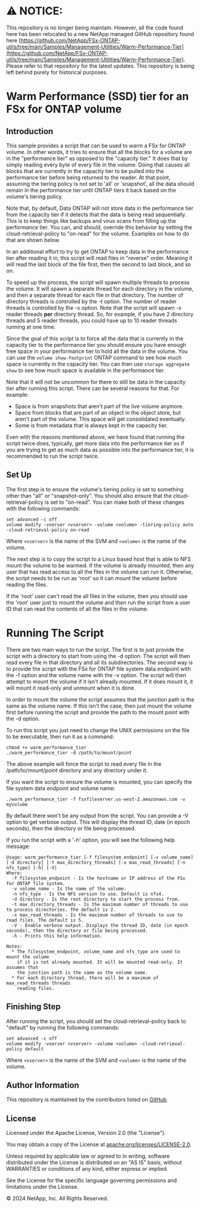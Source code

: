# :warning: **NOTICE:**

This repository is no longer being maintain. However, all the code found here has been relocated to a new NetApp managed GitHub repository found here [https://github.com/NetApp/FSx-ONTAP-utils/tree/main/Samples/Management-Utilities/Warm-Performance-Tier](https://github.com/NetApp/FSx-ONTAP-utils/tree/main/Samples/Management-Utilities/Warm-Performance-Tier). Please refer to that repository for the latest updates. This repository is being left behind purely for historical purposes.

# Warm Performance (SSD) tier for an FSx for ONTAP volume

## Introduction
This sample provides a script that can be used to warm a FSx for ONTAP
volume. In other words, it tries to ensure that all the blocks for a volume are in
the "performance tier" as opposed to the "capacity tier." It does that by
simply reading every byte of every file in the volume. Doing that
causes all blocks that are currently in the capacity tier to be pulled
into the performance tier before being returned to the reader. At that point,
assuming the tiering policy is not set to 'all' or 'snapshot', all the data should remain
in the performance tier until ONTAP tiers it back based on the volume's
tiering policy.

Note that, by default, Data ONTAP will not store data in the performance
tier from the capacity tier if it detects that the data is being read sequentially.
This is to keep things like backups and virus scans from filling up the performance tier.
You can, and should, override this behavior by setting
the cloud-retrieval-policy to "on-read" for the volume. Examples on
how to do that are shown below.

In an additional effort to try to get ONTAP to keep data in the performance tier
after reading it in, this script will read files in "reverse" order. Meaning
it will read the last block of the file first, then the second to last block, and so on.

To speed up the process, the script will spawn multiple threads to process
the volume. It will spawn a separate thread for each directory
in the volume, and then a separate thread for each file in that directory.
The number of directory threads is controlled by the -t option. The number
of reader threads is controlled by the -x option. Note that the script
will spawn -x reader threads **per** directory thread. So, for example, if you have 2
directory threads and 5 reader threads, you could have up to 10 reader
threads running at one time.

Since the goal of this script is to force all the data that is currently
in the capacity tier to the performance tier you should ensure you have
enough free space in your performance tier to hold all the data in the volume.
You can use the `volume show-footprint` ONTAP command to see how much space
is currently in the capacity tier. You can then use `storage aggregate show`
to see how much space is available in the performance tier.

Note that it will not be uncommon for there to still be data in the
capacity tier after running this script. There can be several reasons
for that. For example:

* Space is from snapshots that aren't part of the live volume anymore.
* Space from blocks that are part of an object in the object store, but aren't
part of the volume. This space will get consolidated eventually.
* Some is from metadata that is always kept in the capacity tier.

Even with the reasons mentioned above, we have found that running the
script twice does, typically, get more data into the performance tier so
if you are trying to get as much data as possible into the performance tier,
it is recommended to run the script twice.

## Set Up
The first step is to ensure the volume's tiering policy is set
to something other than "all" or "snapshot-only". You should also ensure
that the cloud-retrieval-policy is set to "on-read". You can make
both of these changes with the following commands:
```
set advanced -c off
volume modify -vserver <vserver> -volume <volume> -tiering-policy auto -cloud-retrieval-policy on-read
```
Where `<vserver>` is the name of the SVM and `<volume>` is the name of the volume.

The next step is to copy the script to a Linux based host that is able to NFS
mount the volume to be warmed. If the volume is already mounted, then
any user that has read access to all the files in the volume can run it.
Otherwise, the script needs to be run as 'root' so it can mount the
volume before reading the files.

If the 'root' user can't read the all files in the volume, then you should use the 'root' user just
to mount the volume and then run the script from a user ID that can read the contents
of all the files in the volume. 

# Running The Script
There are two main ways to run the script. The first is to just provide
the script with a directory to start from using the -d option. The script will then read
every file in that directory and all its subdirectories. The second way
is to provide the script with the FSx for ONTAP file system data endpoint with the -f option
and the volume name with the -v option. The script will then attempt to mount the volume
if it isn't already mounted. If it does mount it, it will mount it read-only
and unmount when it is done.

In order to mount the volume the script assumes that the junction path is the same
as the volume name. If this isn't the case, then just mount the volume first
before running the script and provide the path to the mount point
with the -d option.

To run this script you just need to change the UNIX permissions on
the file to be executable, then run it as a command:
```
chmod +x warm_performance_tier
./warm_performance_tier -d /path/to/mount/point
```
The above example will force the script to read every file in the /path/to/mount/point
directory and any directory under it.

If you want the script to ensure the volume is mounted, you can specify
the file system data endpoint and volume name:
```
./warm_performance_tier -f fsxfileserver.us-west-2.amazonaws.com -v myvolume
```
By default there won't be any output from the script. You can provide a -V option to
get verbose output. This will display the thread ID, date (in epoch seconds), then the
directory or file being processed.

If you run the script with a '-h' option, you will see the following help message:
```
Usage: warm_performance_tier [-f filesystem_endpoint] [-v volume_name] [-d directory] [-t max_directory_threads] [-x max_read_threads] [-n nfs_type] [-h] [-V]
Where:
  -f filesystem_endpoint - Is the hostname or IP address of the FSx for ONTAP file system.
  -v volume_name - Is the name of the volume.
  -n nfs_type - Is the NFS version to use. Default is nfs4.
  -d directory - Is the root directory to start the process from.
  -t max_directory_threads - Is the maximum number of threads to use to process directories. The default is 2.
  -x max_read_threads - Is the maximum number of threads to use to read files. The default is 5.
  -V - Enable verbose output. Displays the thread ID, date (in epoch seconds), then the directory or file being processed.
  -h - Prints this help information.

Notes:
  * The filesystem_endpoint, volume_name and nfs_type are used to mount the volume
    if it is not already mounted. It will be mounted read-only. It assumes that
    the junction path is the same as the volume name.
  * For each directory thread, there will be a maximum of max_read_threads threads
    reading files.
```

## Finishing Step
After running the script, you should set the cloud-retrieval-policy back to "default" by running
the following commands:
```
set advanced -c off
volume modify -vserver <vserver> -volume <volume> -cloud-retrieval-policy default
```
Where `<vserver>` is the name of the SVM and `<volume>` is the name of the volume.

## Author Information

This repository is maintained by the contributors listed on [GitHub](https://github.com/NetApp/FSx-ONTAP-samples-scripts/graphs/contributors).

## License

Licensed under the Apache License, Version 2.0 (the "License").

You may obtain a copy of the License at [apache.org/licenses/LICENSE-2.0](http://www.apache.org/licenses/LICENSE-2.0).

Unless required by applicable law or agreed to in writing, software distributed under the License is distributed on an "AS IS" basis, without WARRANTIES or conditions of any kind, either express or implied.

See the License for the specific language governing permissions and limitations under the License.

© 2024 NetApp, Inc. All Rights Reserved.
